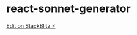 # react-sonnet-generator

[Edit on StackBlitz ⚡️](https://stackblitz.com/edit/react-sonnet-generator)